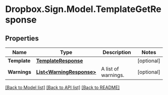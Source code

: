 # Dropbox.Sign.Model.TemplateGetResponse

## Properties

Name | Type | Description | Notes
------------ | ------------- | ------------- | -------------
**Template** | [**TemplateResponse**](TemplateResponse.md) |    | [optional] 
**Warnings** | [**List&lt;WarningResponse&gt;**](WarningResponse.md) |  A list of warnings.  | [optional] 

[[Back to Model list]](../README.md#documentation-for-models) [[Back to API list]](../README.md#documentation-for-api-endpoints) [[Back to README]](../README.md)

